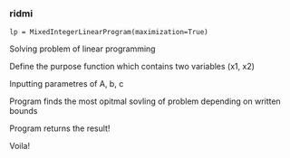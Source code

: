 ### ridmi
    lp = MixedIntegerLinearProgram(maximization=True)
Solving problem of linear programming 

Define the purpose function which contains two variables (x1, x2)

Inputting parametres of A, b, c

Program finds the most opitmal sovling of problem depending on written bounds

Program returns the result!

Voila!
